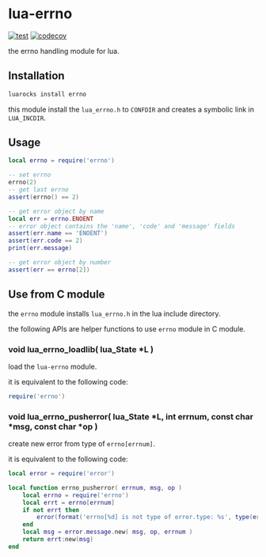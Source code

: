 # lua-errno

[![test](https://github.com/mah0x211/lua-errno/actions/workflows/test.yml/badge.svg)](https://github.com/mah0x211/lua-errno/actions/workflows/test.yml)
[![codecov](https://codecov.io/gh/mah0x211/lua-errno/branch/master/graph/badge.svg)](https://codecov.io/gh/mah0x211/lua-errno)


the errno handling module for lua.


## Installation

```sh
luarocks install errno
```

this module install the `lua_errno.h` to `CONFDIR` and creates a symbolic link in `LUA_INCDIR`.


## Usage

```lua
local errno = require('errno')

-- set errno
errno(2)
-- get last errno
assert(errno() == 2)

-- get error object by name
local err = errno.ENOENT
-- error object contains the 'name', 'code' and 'message' fields
assert(err.name == 'ENOENT')
assert(err.code == 2)
print(err.message)

-- get error object by number
assert(err == errno[2])
```


## Use from C module

the `errno` module installs `lua_errno.h` in the lua include directory.

the following APIs are helper functions to use `errno` module in C module.


### void lua_errno_loadlib( lua_State *L )

load the `lua-errno` module.  

it is equivalent to the following code:

```lua
require('errno')
```


### void lua_errno_pusherror( lua_State *L, int errnum, const char *msg, const char *op )

create new error from type of `errno[errnum]`.

it is equivalent to the following code:

```lua
local error = require('error')

local function errno_pusherror( errnum, msg, op )
    local errno = require('errno')
    local errt = errno[errnum]
    if not errt then
        error(format('errno[%d] is not type of error.type: %s', type(errno[errnum]))
    end
    local msg = error.message.new( msg, op, errnum )
    return errt:new(msg)
end
```
